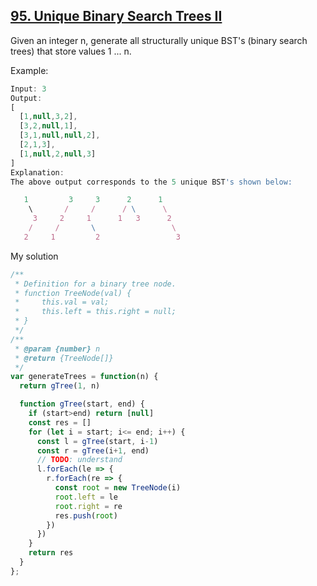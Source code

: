 ## [95. Unique Binary Search Trees II](https://leetcode.com/problems/unique-binary-search-trees-ii/)

Given an integer n, generate all structurally unique BST's (binary search trees) that store values 1 ... n.

Example:
```js
Input: 3
Output:
[
  [1,null,3,2],
  [3,2,null,1],
  [3,1,null,null,2],
  [2,1,3],
  [1,null,2,null,3]
]
Explanation:
The above output corresponds to the 5 unique BST's shown below:

   1         3     3      2      1
    \       /     /      / \      \
     3     2     1      1   3      2
    /     /       \                 \
   2     1         2                 3
```
My solution

```js
/**
 * Definition for a binary tree node.
 * function TreeNode(val) {
 *     this.val = val;
 *     this.left = this.right = null;
 * }
 */
/**
 * @param {number} n
 * @return {TreeNode[]}
 */
var generateTrees = function(n) {
  return gTree(1, n)

  function gTree(start, end) {
    if (start>end) return [null]
    const res = []
    for (let i = start; i<= end; i++) {
      const l = gTree(start, i-1)
      const r = gTree(i+1, end)
      // TODO: understand
      l.forEach(le => {
        r.forEach(re => {
          const root = new TreeNode(i)
          root.left = le
          root.right = re
          res.push(root)
        })
      })
    }
    return res
  }
};
```
